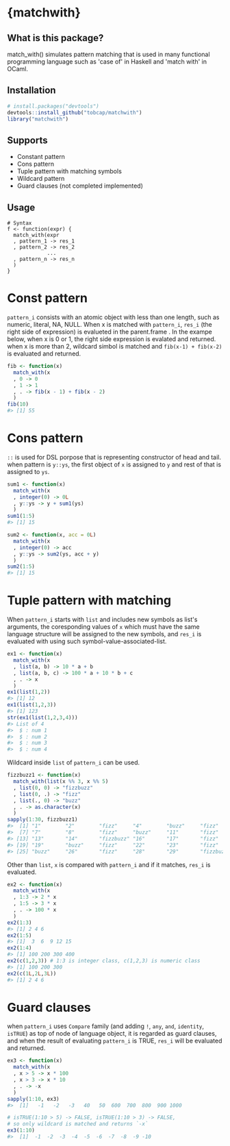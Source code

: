 <!-- README.md is generated from README.Rmd. Please edit that file -->
{matchwith}
===========

What is this package?
---------------------

match\_with() simulates pattern matching that is used in many functional programming language such as 'case of' in Haskell and 'match with' in OCaml.

Installation
------------

``` r
# install.packages("devtools")
devtools::install_github("tobcap/matchwith")
library("matchwith")
```

Supports
--------

-   Constant pattern
-   Cons pattern
-   Tuple pattern with matching symbols
-   Wildcard pattern
-   Guard clauses (not completed implemented)

Usage
-----

    # Syntax
    f <- function(expr) {
      match_with(expr
      , pattern_1 -> res_1
      , pattern_2 -> res_2
                 ...
      , pattern_n -> res_n
      )
    }

Const pattern
=============

`pattern_i` consists with an atomic object with less than one length, such as numeric, literal, NA, NULL. When x is matched with `pattern_i`, `res_i` (the right side of expression) is evalueted in the parent.frame . In the exampe below, when x is 0 or 1, the right side expression is evalated and returned. when x is more than 2, wildcard simbol is matched and `fib(x-1) + fib(x-2)` is evaluated and returned.

``` r
fib <- function(x)
  match_with(x
  , 0 -> 0
  , 1 -> 1
  , . -> fib(x - 1) + fib(x - 2)
  )
fib(10)
#> [1] 55
```

Cons pattern
============

`::` is used for DSL porpose that is representing constructor of head and tail. when pattern is `y::ys`, the first object of `x` is assigned to `y` and rest of that is assigned to `ys`.

``` r
sum1 <- function(x)
  match_with(x
  , integer(0) -> 0L
  , y::ys -> y + sum1(ys)
  )
sum1(1:5)
#> [1] 15
```

``` r
sum2 <- function(x, acc = 0L)
  match_with(x
  , integer(0) -> acc
  , y::ys -> sum2(ys, acc + y)
  )
sum2(1:5)
#> [1] 15
```

Tuple pattern with matching
===========================

When `pattern_i` starts with `list` and includes new symbols as list's arguments, the coresponding values of `x` which must have the same language structure will be assigned to the new symbols, and `res_i` is evaluated with using such symbol-value-associated-list.

``` r
ex1 <- function(x)
  match_with(x
  , list(a, b) -> 10 * a + b
  , list(a, b, c) -> 100 * a + 10 * b + c
  , . -> x
  )
ex1(list(1,2))
#> [1] 12
ex1(list(1,2,3))
#> [1] 123
str(ex1(list(1,2,3,4)))
#> List of 4
#>  $ : num 1
#>  $ : num 2
#>  $ : num 3
#>  $ : num 4
```

Wildcard inside `list` of `pattern_i` can be used.

``` r
fizzbuzz1 <- function(x)
  match_with(list(x %% 3, x %% 5)
  , list(0, 0) -> "fizzbuzz"
  , list(0, .) -> "fizz"
  , list(., 0) -> "buzz"
  , . -> as.character(x)
  )
sapply(1:30, fizzbuzz1)
#>  [1] "1"        "2"        "fizz"     "4"        "buzz"     "fizz"    
#>  [7] "7"        "8"        "fizz"     "buzz"     "11"       "fizz"    
#> [13] "13"       "14"       "fizzbuzz" "16"       "17"       "fizz"    
#> [19] "19"       "buzz"     "fizz"     "22"       "23"       "fizz"    
#> [25] "buzz"     "26"       "fizz"     "28"       "29"       "fizzbuzz"
```

Other than `list`, `x` is compared with `pattern_i` and if it matches, `res_i` is evaluated.

``` r
ex2 <- function(x)
  match_with(x
  , 1:3 -> 2 * x
  , 1:5 -> 3 * x
  , . -> 100 * x
  )
ex2(1:3)
#> [1] 2 4 6
ex2(1:5)
#> [1]  3  6  9 12 15
ex2(1:4)
#> [1] 100 200 300 400
ex2(c(1,2,3)) # 1:3 is integer class, c(1,2,3) is numeric class
#> [1] 100 200 300
ex2(c(1L,2L,3L))
#> [1] 2 4 6
```

Guard clauses
=============

when `pattern_i` uses `Compare` family (and adding `!`, `any`, `and`, `identity`, `isTRUE`) as top of node of language object, it is regarded as guard clauses, and when the result of evaluating `pattern_i` is TRUE, `res_i` will be evaluated and returned.

``` r
ex3 <- function(x)
  match_with(x
  , x > 5 -> x * 100
  , x > 3 -> x * 10
  , . -> -x
  )
sapply(1:10, ex3)
#>  [1]   -1   -2   -3   40   50  600  700  800  900 1000

# isTRUE(1:10 > 5) -> FALSE, isTRUE(1:10 > 3) -> FALSE, 
# so only wildcard is matched and returns `-x`
ex3(1:10) 
#>  [1]  -1  -2  -3  -4  -5  -6  -7  -8  -9 -10
```

